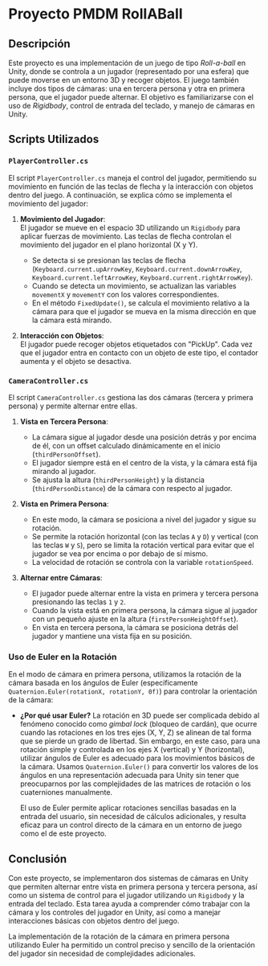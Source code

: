 # Proyecto PMDM RollABall

## Descripción

Este proyecto es una implementación de un juego de tipo *Roll-a-ball* en Unity, donde se controla a un jugador (representado por una esfera) que puede moverse en un entorno 3D y recoger objetos. El juego también incluye dos tipos de cámaras: una en tercera persona y otra en primera persona, que el jugador puede alternar. El objetivo es familiarizarse con el uso de *Rigidbody*, control de entrada del teclado, y manejo de cámaras en Unity.

## Scripts Utilizados

### `PlayerController.cs`

El script `PlayerController.cs` maneja el control del jugador, permitiendo su movimiento en función de las teclas de flecha y la interacción con objetos dentro del juego. A continuación, se explica cómo se implementa el movimiento del jugador:

1. **Movimiento del Jugador**:  
   El jugador se mueve en el espacio 3D utilizando un `Rigidbody` para aplicar fuerzas de movimiento. Las teclas de flecha controlan el movimiento del jugador en el plano horizontal (X y Y).
   
   - Se detecta si se presionan las teclas de flecha (`Keyboard.current.upArrowKey`, `Keyboard.current.downArrowKey`, `Keyboard.current.leftArrowKey`, `Keyboard.current.rightArrowKey`).
   - Cuando se detecta un movimiento, se actualizan las variables `movementX` y `movementY` con los valores correspondientes.
   - En el método `FixedUpdate()`, se calcula el movimiento relativo a la cámara para que el jugador se mueva en la misma dirección en que la cámara está mirando.

2. **Interacción con Objetos**:  
   El jugador puede recoger objetos etiquetados con "PickUp". Cada vez que el jugador entra en contacto con un objeto de este tipo, el contador aumenta y el objeto se desactiva.

### `CameraController.cs`

El script `CameraController.cs` gestiona las dos cámaras (tercera y primera persona) y permite alternar entre ellas.

1. **Vista en Tercera Persona**:
   - La cámara sigue al jugador desde una posición detrás y por encima de él, con un offset calculado dinámicamente en el inicio (`thirdPersonOffset`).
   - El jugador siempre está en el centro de la vista, y la cámara está fija mirando al jugador.
   - Se ajusta la altura (`thirdPersonHeight`) y la distancia (`thirdPersonDistance`) de la cámara con respecto al jugador.

2. **Vista en Primera Persona**:
   - En este modo, la cámara se posiciona a nivel del jugador y sigue su rotación.
   - Se permite la rotación horizontal (con las teclas `A` y `D`) y vertical (con las teclas `W` y `S`), pero se limita la rotación vertical para evitar que el jugador se vea por encima o por debajo de sí mismo.
   - La velocidad de rotación se controla con la variable `rotationSpeed`.

3. **Alternar entre Cámaras**:
   - El jugador puede alternar entre la vista en primera y tercera persona presionando las teclas `1` y `2`.
   - Cuando la vista está en primera persona, la cámara sigue al jugador con un pequeño ajuste en la altura (`firstPersonHeightOffset`).
   - En vista en tercera persona, la cámara se posiciona detrás del jugador y mantiene una vista fija en su posición.

### **Uso de Euler en la Rotación**

En el modo de cámara en primera persona, utilizamos la rotación de la cámara basada en los ángulos de Euler (específicamente `Quaternion.Euler(rotationX, rotationY, 0f)`) para controlar la orientación de la cámara:

- **¿Por qué usar Euler?**
  La rotación en 3D puede ser complicada debido al fenómeno conocido como *gimbal lock* (bloqueo de cardán), que ocurre cuando las rotaciones en los tres ejes (X, Y, Z) se alinean de tal forma que se pierde un grado de libertad. Sin embargo, en este caso, para una rotación simple y controlada en los ejes X (vertical) y Y (horizontal), utilizar ángulos de Euler es adecuado para los movimientos básicos de la cámara. Usamos `Quaternion.Euler()` para convertir los valores de los ángulos en una representación adecuada para Unity sin tener que preocuparnos por las complejidades de las matrices de rotación o los cuaterniones manualmente.

  El uso de Euler permite aplicar rotaciones sencillas basadas en la entrada del usuario, sin necesidad de cálculos adicionales, y resulta eficaz para un control directo de la cámara en un entorno de juego como el de este proyecto.

## Conclusión

Con este proyecto, se implementaron dos sistemas de cámaras en Unity que permiten alternar entre vista en primera persona y tercera persona, así como un sistema de control para el jugador utilizando un `Rigidbody` y la entrada del teclado. Esta tarea ayuda a comprender cómo trabajar con la cámara y los controles del jugador en Unity, así como a manejar interacciones básicas con objetos dentro del juego.

La implementación de la rotación de la cámara en primera persona utilizando Euler ha permitido un control preciso y sencillo de la orientación del jugador sin necesidad de complejidades adicionales.
